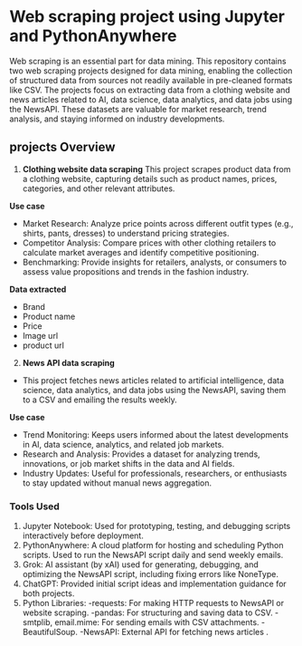 # Web scraping project using Jupyter and PythonAnywhere
Web scraping is an essential part for data mining. This repository contains two web scraping projects designed for data mining, enabling the collection of structured data from sources not readily available in pre-cleaned formats like CSV. The projects focus on extracting data from a clothing website and news articles related to AI, data science, data analytics, and data jobs using the NewsAPI. These datasets are valuable for market research, trend analysis, and staying informed on industry developments.

## projects Overview
1. **Clothing website data scraping**
This project scrapes product data from a clothing website, capturing details such as product names, prices, categories, and other relevant attributes.

**Use case**
- Market Research: Analyze price points across different outfit types (e.g., shirts, pants, dresses) to understand pricing strategies.
- Competitor Analysis: Compare prices with other clothing retailers to calculate market averages and identify competitive positioning.
- Benchmarking: Provide insights for retailers, analysts, or consumers to assess value propositions and trends in the fashion industry.

**Data extracted**
- Brand
- Product name
- Price
- Image url
- product url


2. **News API data scraping**
- This project fetches news articles related to artificial intelligence, data science, data analytics, and data jobs using the NewsAPI, saving them to a CSV and emailing the results weekly.

**Use case**
- Trend Monitoring: Keeps users informed about the latest developments in AI, data science, analytics, and related job markets.
- Research and Analysis: Provides a dataset for analyzing trends, innovations, or job market shifts in the data and AI fields.
- Industry Updates: Useful for professionals, researchers, or enthusiasts to stay updated without manual news aggregation.

### Tools Used
1. Jupyter Notebook: Used for prototyping, testing, and debugging scripts interactively before deployment.
2. PythonAnywhere: A cloud platform for hosting and scheduling Python scripts. Used to run the NewsAPI script daily and send weekly emails.
3. Grok: AI assistant (by xAI) used for generating, debugging, and optimizing the NewsAPI script, including fixing errors like NoneType.
4. ChatGPT: Provided initial script ideas and implementation guidance for both projects.
5. Python Libraries:
-requests: For making HTTP requests to NewsAPI or website scraping.
-pandas: For structuring and saving data to CSV.
-smtplib, email.mime: For sending emails with CSV attachments.
-BeautifulSoup.
-NewsAPI: External API for fetching news articles .
